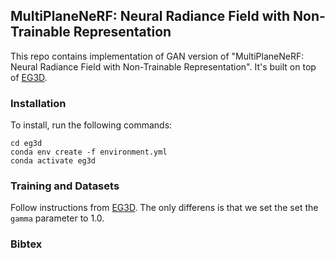 ## MultiPlaneNeRF: Neural Radiance Field with Non-Trainable Representation

This repo contains implementation of GAN version of "MultiPlaneNeRF: Neural Radiance Field with Non-Trainable Representation". It's built on top of [EG3D](https://github.com/NVlabs/eg3d).

### Installation
To install, run the following commands:
```
cd eg3d
conda env create -f environment.yml
conda activate eg3d
```

### Training and Datasets

Follow instructions from [EG3D](https://github.com/NVlabs/eg3d). 
The only differens is that we set the set the `gamma` parameter to 1.0.


### Bibtex
